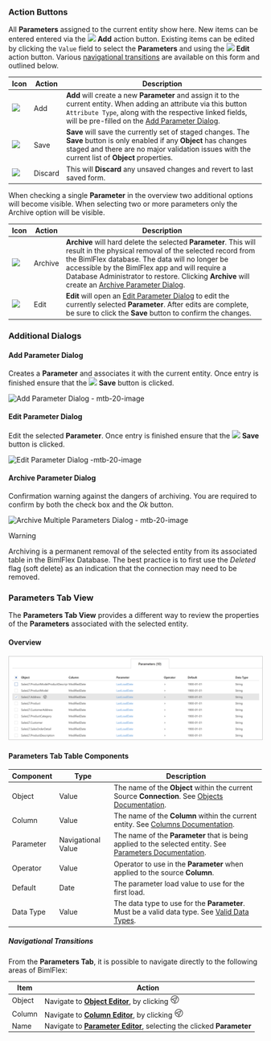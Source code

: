 ### Action Buttons

All **Parameters** assigned to the current entity show here.  New items can be entered entered via the <img class="icon-inline" src="images/svg-icons/add.svg" /> **Add** action button.  Existing items can be edited by clicking the `Value` field to select the **Parameters** and using the <img class="icon-inline" src="images/svg-icons/edit.svg" /> **Edit** action button.  Various [navigational transitions](#navigational-transitions) are available on this form and outlined below.

|Icon|Action|Description|
|-|-|-|
|<div class="icon-col m-5" ><img src="images/svg-icons/add.svg" /></div>|<span class="nowrap-col m-5">Add</span>|**Add** will create a new **Parameter** and assign it to the current entity.  When adding an attribute via this button `Attribute Type`, along with the respective linked fields, will be pre-filled on the [Add Parameter Dialog](#add-parameter-dialog).|
| <div class="icon-col m-5"><img src="images/svg-icons/save.svg" /></div>           | <span class="nowrap-col m-5">Save</span>    | **Save** will save the currently set of staged changes.  The **Save** button is only enabled if any **Object** has changes staged and there are no major validation issues with the current list of **Object** properties.                                                                                                                                              |
| <div class="icon-col m-5"><img src="images/svg-icons/discard.svg" /></div> | Discard | This will **Discard** any unsaved changes and revert to last saved form.|

When checking a single **Parameter** in the overview two additional options will become visible. When selecting two or more parameters only the Archive option will be visible.

| Icon| Action| Description|
| ----| ----- | ---------- |
|<div class="icon-col m-5" ><img src="images/svg-icons/archive-delete.svg" /></div>|<span class="nowrap-col m-5">Archive</span>|**Archive** will hard delete the selected **Parameter**.  This will result in the physical removal of the selected record from the BimlFlex database.  The data will no longer be accessible by the BimlFlex app and will require a Database Administrator to restore. Clicking **Archive** will create an [Archive Parameter Dialog](#archive-parameter-dialog).|
|<div class="icon-col m-5" ><img src="images/svg-icons/edit.svg" /></div>|<span class="nowrap-col m-5">Edit</span>|**Edit** will open an [Edit Parameter Dialog](#edit-parameter-dialog) to edit the currently selected **Parameter**.  After edits are complete, be sure to click the **Save** button to confirm the changes.|

### Additional Dialogs

#### Add Parameter Dialog

Creates a **Parameter** and associates it with the current entity.  Once entry is finished ensure that the <img class="icon-inline" src="images/svg-icons/save.svg" /> **Save** button is clicked.

![Add Parameter Dialog - mtb-20-image](images/bimlflex-app-dialog-add-parameter.png "Add Parameter Dialog")

#### Edit Parameter Dialog

Edit the selected **Parameter**.  Once entry is finished ensure that the <img class="icon-inline" src="images/svg-icons/save.svg" /> **Save** button is clicked.

![Edit Parameter Dialog -mtb-20-image](images/bimlflex-app-dialog-edit-parameter.png "Edit Parameter Dialog")

#### Archive Parameter Dialog

Confirmation warning against the dangers of archiving.  You are required to confirm by both the check box and the *Ok* button.

![Archive Multiple Parameters Dialog - mtb-20-image](images/bimlflex-app-dialog-archive-parameter-list.png "Archive Multiple Parameters Dialog")

>[!WARNING]
> Archiving is a permanent removal of the selected entity from its associated table in the BimlFlex Database. The best practice is to first use the *Deleted* flag (soft delete) as an indication that the connection may need to be removed.

### Parameters Tab View

The **Parameters Tab View** provides a different way to review the properties of the **Parameters** associated with the selected entity.
#### Overview

<img
    src="images/bimlflex-app-tab-parameters-table.png"
    class="border-image"
    style="border:1px solid #CCC;"
    title="Parameters Tab - Table Descriptions"
/>

#### Parameters Tab Table Components

| Component        | Type                 | Description                        |
| ---------------- | -------------------- | ---------------------------------- |
| Object           | Value                | The name of the **Object** within the current Source **Connection**. See [Objects Documentation](xref:bimlflex-object-editor).|
| Column           | Value                | The name of the **Column** within the current entity. See [Columns Documentation](xref:bimlflex-column-editor).|
| Parameter        | Navigational Value   | The name of the **Parameter** that is being applied to the selected entity. See [Parameters Documentation](xref:bimlflex-parameter-editor).  |
| Operator         | Value                | Operator to use in the **Parameter** when applied to the source **Column**. |
| Default          | Date                 | The parameter load value to use for the first load.          |
| Data Type        | Value                | The data type to use for the **Parameter**.  Must be a valid data type. See [Valid Data Types](xref:bimlflex-metadata-static-values#data-types). |

##### Navigational Transitions

From the **Parameters Tab**, it is possible to navigate directly to the following areas of BimlFlex:

|Item|Action|
|-|-|
|Object|Navigate to [**Object Editor**](xref:bimlflex-object-editor), by clicking <img class="icon-inline" src="images/svg-icons/navigate.svg" style="width: 18px"/> |
|Column|Navigate to [**Column Editor**](xref:bimlflex-column-editor), by clicking <img class="icon-inline" src="images/svg-icons/navigate.svg" style="width: 18px"/> |
|Name|Navigate to [**Parameter Editor**](xref:bimlflex-parameter-editor), selecting the clicked **Parameter**|
